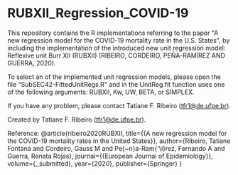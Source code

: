 # RUBXII_Regression_COVID-19

This repository contains the R implementations referring to the paper "A new regression model for the COVID-19 mortality rate in the U.S. States", by including the implementation of the introduced new unit regression model: Reflexive unit Burr XII (RUBXII) (RIBEIRO, CORDEIRO, PEÑA-RAMÍREZ AND GUERRA, 2020).

To select an of the implemented unit regression models, please open the file "SubSEC42-FittedUnitRegs.R" and in the UnitReg.fit function uses one of the following arguments: RUBXII, Kw, UW, BETA, or SIMPLEX.

If you have any problem, please contact Tatiane F. Ribeiro (tfr1@de.ufpe.br).

Created by Tatiane F. Ribeiro (tfr1@de.ufpe.br).

Reference:
@article{ribeiro2020RUBXII,
  title={{A new regression model for the COVID-19 mortality rates in the United States}},
  author={Ribeiro, Tatiane Fontana and Cordeiro, Gauss M and Pe{\~n}a-Ram{\'\i}rez, Fernando A and Guerra, Renata Rojas},
  journal={{European Journal of Epidemiology}},
  volume={\,\,submitted},
  year={2020},
  publisher={Springer}
}

